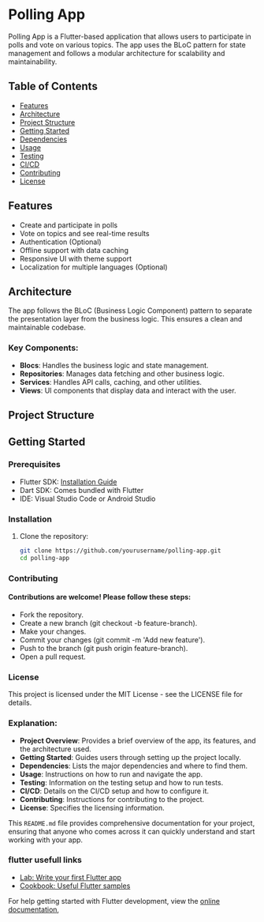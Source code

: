 # Polling App

Polling App is a Flutter-based application that allows users to participate in polls and vote on various topics. The app uses the BLoC pattern for state management and follows a modular architecture for scalability and maintainability.

## Table of Contents
- [Features](#features)
- [Architecture](#architecture)
- [Project Structure](#project-structure)
- [Getting Started](#getting-started)
- [Dependencies](#dependencies)
- [Usage](#usage)
- [Testing](#testing)
- [CI/CD](#cicd)
- [Contributing](#contributing)
- [License](#license)

## Features
- Create and participate in polls
- Vote on topics and see real-time results
- Authentication (Optional)
- Offline support with data caching
- Responsive UI with theme support
- Localization for multiple languages (Optional)

## Architecture
The app follows the BLoC (Business Logic Component) pattern to separate the presentation layer from the business logic. This ensures a clean and maintainable codebase.

### Key Components:
- **Blocs**: Handles the business logic and state management.
- **Repositories**: Manages data fetching and other business logic.
- **Services**: Handles API calls, caching, and other utilities.
- **Views**: UI components that display data and interact with the user.

## Project Structure


## Getting Started

### Prerequisites
- Flutter SDK: [Installation Guide](https://flutter.dev/docs/get-started/install)
- Dart SDK: Comes bundled with Flutter
- IDE: Visual Studio Code or Android Studio

### Installation
1. Clone the repository:
   ```bash
   git clone https://github.com/yourusername/polling-app.git
   cd polling-app
   ```

### Contributing

#### Contributions are welcome! Please follow these steps:

-  Fork the repository.
- Create a new branch (git checkout -b feature-branch).
- Make your changes.
- Commit your changes (git commit -m 'Add new feature').
- Push to the branch (git push origin feature-branch).
- Open a pull request.

### License

This project is licensed under the MIT License - see the LICENSE file for details.


### **Explanation:**
- **Project Overview**: Provides a brief overview of the app, its features, and the architecture used.
- **Getting Started**: Guides users through setting up the project locally.
- **Dependencies**: Lists the major dependencies and where to find them.
- **Usage**: Instructions on how to run and navigate the app.
- **Testing**: Information on the testing setup and how to run tests.
- **CI/CD**: Details on the CI/CD setup and how to configure it.
- **Contributing**: Instructions for contributing to the project.
- **License**: Specifies the licensing information.

This `README.md` file provides comprehensive documentation for your project, ensuring that anyone who comes across it can quickly understand and start working with your app.


### flutter usefull links

- [Lab: Write your first Flutter app](https://docs.flutter.dev/get-started/codelab)
- [Cookbook: Useful Flutter samples](https://docs.flutter.dev/cookbook)

For help getting started with Flutter development, view the
[online documentation](https://docs.flutter.dev/),